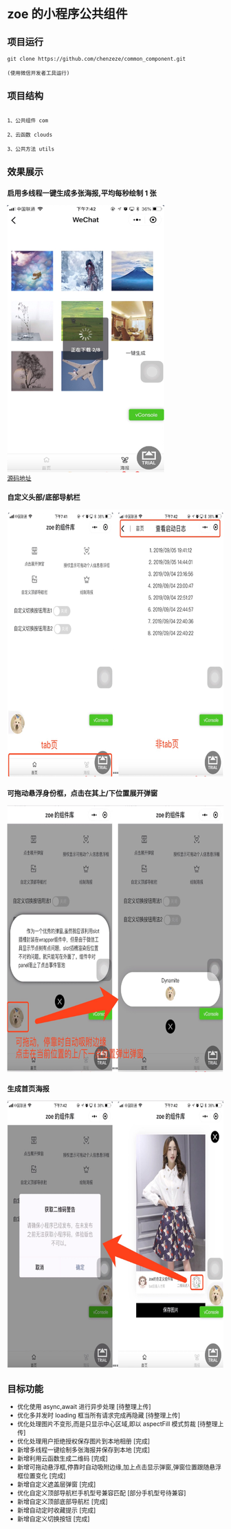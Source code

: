 # zoe 的小程序公共组件

## 项目运行

```
git clone https://github.com/chenzeze/common_component.git

(使用微信开发者工具运行)

```

## 项目结构

```

1、公共组件 com

2、云函数 clouds

3、公共方法 utils

```

## 效果展示

### 启用多线程一键生成多张海报,平均每秒绘制 1 张

<img src="./output/saveAll.jpg" width="365" height="619"/>
<div><a href="./pages/poster/poster.js">源码地址</a></div>

### 自定义头部/底部导航栏

<img src="./output/index.jpg" width="750" height="619"/>

### 可拖动悬浮身份框，点击在其上/下位置展开弹窗

<img src="./output/draggableInfo.jpg" width="750" height="619"/>

### 生成首页海报

<img src="./output/saveOne.jpg" width="750" height="619"/>

## 目标功能

- 优化使用 async,await 进行异步处理 [待整理上传]
- 优化多并发时 loading 框当所有请求完成再隐藏 [待整理上传]
- 优化处理图片不变形,而是只显示中心区域,即以 aspectFill 模式剪裁 [待整理上传]
- 优化处理用户拒绝授权保存图片到本地相册 [完成]
- 新增多线程一键绘制多张海报并保存到本地 [完成]
- 新增利用云函数生成二维码 [完成]
- 新增可拖动悬浮框,停靠时自动吸附边缘,加上点击显示弹窗,弹窗位置跟随悬浮框位置变化 [完成]
- 新增自定义遮盖层弹窗 [完成]
- 优化自定义顶部导航栏手机型号兼容匹配 [部分手机型号待兼容]
- 新增自定义顶部底部导航栏 [完成]
- 新增自动定时收藏提示 [完成]
- 新增自定义切换按钮 [完成]
